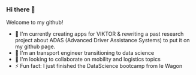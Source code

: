 ### Hi there 👋

Welcome to my github!

- 🔭 I'm currently creating apps for VIKTOR & rewriting a past research project about ADAS (Advanced Driver Assistance Systems) to put it on my github page.
- 🌱 I'm an transport engineer transitioning to data science
- 👯 I'm looking to collaborate on mobility and logistics topics
- ⚡ Fun fact: I just finished the DataScience bootcamp from le Wagon
